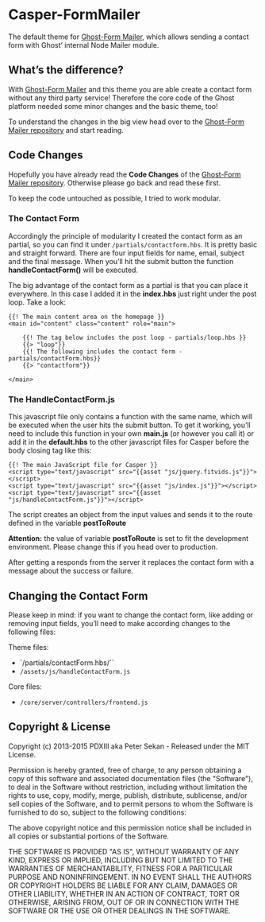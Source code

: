 # Casper-FormMailer

The default theme for [Ghost-Form Mailer](https://github.com/PDXIII/Ghost-FormMailer), which allows sending a contact form with Ghost’ internal Node Mailer module.

## What’s the difference?

With [Ghost-Form Mailer](https://github.com/PDXIII/Ghost-FormMailer) and this theme you are able create a contact form without any third party service! Therefore the core code of the Ghost platform needed some minor changes and the basic theme, too!

To understand the changes in the big view head over to the [Ghost-Form Mailer repository](https://github.com/PDXIII/Ghost-FormMailer) and start reading.

## Code Changes

Hopefully you have already read the **Code Changes** of the [Ghost-Form Mailer repository](https://github.com/PDXIII/Ghost-FormMailer). Otherwise please go back and read these first.

To keep the code untouched as possible, I tried to work modular.

### The Contact Form

Accordingly the principle of modularity I created the contact form as an partial, so you can find it under `/partials/contactform.hbs`. It is pretty basic and straight forward. There are four input fields for name, email, subject and the final message. When you’ll hit the submit button the function **handleContactForm()** will be executed.

The big advantage of the contact form as a partial is that you can place it everywhere. In this case I added it in the **index.hbs** just right under the post loop. Take a look:

    {{! The main content area on the homepage }}
    <main id="content" class="content" role="main">
    
        {{! The tag below includes the post loop - partials/loop.hbs }}
        {{> "loop"}}
        {{! The following includes the contact form - partials/contactForm.hbs}}
        {{> "contactform"}}
    
    </main>


### The HandleContactForm.js

This javascript file only contains a function with the same name, which will be executed when the user hits the submit button. To get it working, you’ll need to include this function in your own **main.js** (or however you call it) or add it in the **default.hbs** to the other javascript files for Casper before the body closing tag like this:

    {{! The main JavaScript file for Casper }}
    <script type="text/javascript" src="{{asset "js/jquery.fitvids.js"}}"></script>
    <script type="text/javascript" src="{{asset "js/index.js"}}"></script>
    <script type="text/javascript" src="{{asset "js/handleContactForm.js"}}"></script>

The script creates an object from the input values and sends it to the route defined in the variable **postToRoute**

**Attention:** the value of variable **postToRoute** is set to fit the development environment. Please change this if you head over to production.

After getting a responds from the server it replaces the contact form with a message about the success or failure.

## Changing the Contact Form

Please keep in mind: if you want to change the contact form, like adding or removing input fields, you’ll need to make according changes to the following files:

Theme files:

+   `/partials/contactForm.hbs/``
+   `/assets/js/handleContactForm.js`

Core files:

+   `/core/server/controllers/frontend.js`

## Copyright & License

Copyright (c) 2013-2015 PDXIII aka Peter Sekan - Released under the MIT License.

Permission is hereby granted, free of charge, to any person obtaining a copy of this software and associated documentation files (the "Software"), to deal in the Software without restriction, including without limitation the rights to use, copy, modify, merge, publish, distribute, sublicense, and/or sell copies of the Software, and to permit persons to whom the Software is furnished to do so, subject to the following conditions:

The above copyright notice and this permission notice shall be included in all copies or substantial portions of the Software.

THE SOFTWARE IS PROVIDED "AS IS", WITHOUT WARRANTY OF ANY KIND, EXPRESS OR IMPLIED, INCLUDING BUT NOT LIMITED TO THE WARRANTIES OF MERCHANTABILITY, FITNESS FOR A PARTICULAR PURPOSE AND
NONINFRINGEMENT. IN NO EVENT SHALL THE AUTHORS OR COPYRIGHT HOLDERS BE LIABLE FOR ANY CLAIM, DAMAGES OR OTHER LIABILITY, WHETHER IN AN ACTION OF CONTRACT, TORT OR OTHERWISE, ARISING FROM, OUT OF OR IN CONNECTION WITH THE SOFTWARE OR THE USE OR OTHER DEALINGS IN THE SOFTWARE.
